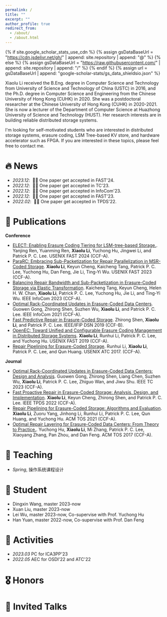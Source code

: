 ```yaml
---
permalink: /
title: ""
excerpt: ""
author_profile: true
redirect_from: 
  - /about/
  - /about.html
---
```


{% if site.google_scholar_stats_use_cdn %}
{% assign gsDataBaseUrl = "https://cdn.jsdelivr.net/gh/" | append: site.repository | append: "@" %}
{% else %}
{% assign gsDataBaseUrl = "https://raw.githubusercontent.com/" | append: site.repository | append: "/" %}
{% endif %}
{% assign url = gsDataBaseUrl | append: "google-scholar-stats/gs_data_shieldsio.json" %}

<span class='anchor' id='about-me'></span>

Xiaolu Li received the B.Eng. degree in Computer Science and Technology from University of Science and Technology of China (USTC) in 2016, and the Ph.D. degree in Computer Science and Engineering from the Chinese University of Hong Kong (CUHK) in 2020. She was a postdoctoral researcher at the Chinese University of Hong Kong (CUHK) in 2020-2021. She is now a lecturer of the Department of Computer Science at Huazhong University of Science and Technology (HUST). Her research interests are in building reliable distributed storage systems.

I'm looking for self-motivated students who are interested in distributed storage systems, erasure coding, LSM Tree-based KV store, and hardware accelerator such as FPGA. If you are interested in these topics, please feel free to contact me.

# 🔥 News
- *2023.12*: &nbsp;🎉🎉 One paper get accepted in FAST'24.
- *2022.12*: &nbsp;🎉🎉 One paper get accepted in TC'23. 
- *2022.12*: &nbsp;🎉🎉 One paper get accepted in InfoCom'23. 
- *2022.12*: &nbsp;🎉🎉 One paper get accepted in FAST'23. 
- *2022.02*: &nbsp;🎉🎉 One paper get accepted in TPDS'22. 

# 📝 Publications 

<!--div class='paper-box'><div class='paper-box-image'><div><div class="badge">CVPR 2016</div><img src='images/500x300.png' alt="sym" width="100%"></div></div>
<div class='paper-box-text' markdown="1">

[Deep Residual Learning for Image Recognition](https://openaccess.thecvf.com/content_cvpr_2016/papers/He_Deep_Residual_Learning_CVPR_2016_paper.pdf)

**Kaiming He**, Xiangyu Zhang, Shaoqing Ren, Jian Sun

[**Project**](https://scholar.google.com/citations?view_op=view_citation&hl=zh-CN&user=DhtAFkwAAAAJ&citation_for_view=DhtAFkwAAAAJ:ALROH1vI_8AC) <strong><span class='show_paper_citations' data='DhtAFkwAAAAJ:ALROH1vI_8AC'></span></strong>
- Lorem ipsum dolor sit amet, consectetur adipiscing elit. Vivamus ornare aliquet ipsum, ac tempus justo dapibus sit amet. 
</div>
</div-->

**Conference**

- [ELECT: Enabling Erasure Coding Tiering for LSM-tree-based Storage.](???). Yanjing Ren, Yuanming Ren, **Xiaolu Li**, Yuchong Hu, Jingwei Li, and Patrick P. C. Lee. USENIX FAST 2024 (CCF-A).
- [ParaRC: Embracing Sub-Packetization for Repair Parallelization in MSR-Coded Storage](https://www.usenix.org/system/files/fast23-li.pdf). **Xiaolu Li**, Keyun Cheng, Kaicheng Tang, Patrick P. C. Lee, Yuchong Hu, Dan Feng, Jie Li, Ting-Yi Wu. USENIX FAST 2023 (CCF-A).
- [Balancing Repair Bandwidth and Sub-Packetization in Erasure-Coded Storage via Elastic Transformation](). Kaicheng Tang, Keyun Cheng, Helen H. W. Chan, **Xiaolu Li**, Patrick P. C. Lee, Yuchong Hu, Jie Li, and Ting-Yi Wu. IEEE InfoCom 2023 (CCF-A).
- [Optimal Rack-Coordinated Updates in Erasure-Coded Data Centers](https://ieeexplore.ieee.org/document/9488813). Guowen Gong, Zhirong Shen, Suzhen Wu, **Xiaolu Li**, and Patrick P. C. Lee. IEEE InfoCom 2021 (CCF-A).
- [Fast Predictive Repair in Erasure-Coded Storage](https://ieeexplore.ieee.org/document/8809511). Zhirong Shen, **Xiaolu Li**, and Patrick P. C. Lee. IEEE/IFIP DSN 2019 (CCF-B).
- [OpenEC: Toward Unified and Configurable Erasure Coding Management in Distributed Storage Systems](https://www.usenix.org/conference/fast19/presentation/li). **Xiaolu Li**, Runhui Li, Patrick P. C. Lee, and Yuchong Hu. USENIX FAST 2019 (CCF-A).
- [Repair Pipelining for Erasure-Coded Storage](https://www.usenix.org/conference/atc17/technical-sessions/presentation/li-runhui). Runhui Li, **Xiaolu Li**, Patrick P. C. Lee, and Qun Huang. USENIX ATC 2017. (CCF-A).

**Journal**

- [Optimal Rack-Coordinated Updates in Erasure-Coded Data Centers: Design and Analysis](https://ieeexplore.ieee.org/document/10007053). Guowen Gong, Zhirong Shen, Liang Chen, Suzhen Wu, **Xiaolu Li**, Patrick P. C. Lee, Zhiguo Wan, and Jiwu Shu. IEEE TC 2023 (CCF-A).
- [Fast Proactive Repair in Erasure-Coded Storage: Analysis, Design, and Implementation](https://ieeexplore.ieee.org/document/9721141). **Xiaolu Li**, Keyun Cheng, Zhirong Shen, and Patrick P. C. Lee. IEEE TPDS 2022 (CCF-A).
- [Repair Pipelining for Erasure-Coded Storage: Algorithms and Evaluation](https://dl.acm.org/doi/abs/10.1145/3436890). **Xiaolu Li**, Zuoru Yang, Jinhong Li, Runhui Li, Patrick P. C. Lee, Qun Huang, and Yuchong Hu. ACM TOS 2021 (CCF-A).
- [Optimal Repair Layering for Erasure-Coded Data Centers: From Theory to Practice.](https://dl.acm.org/doi/10.1145/3149349). Yuchong Hu, **Xiaolu Li**, Mi Zhang, Patrick P. C. Lee, Xiaoyang Zhang, Pan Zhou, and Dan Feng. ACM TOS 2017 (CCF-A).

# 📖 Teaching
- *Spring*, 操作系统课程设计

# 📖 Student
- Dingxin Wang, master 2023-now
- Xuan Liu, master 2023-now
- Lei Wu, master 2023-now, Co-supervise with Prof. Yuchong Hu
- Han Yuan, master 2022-now, Co-supervise with Prof. Dan Feng

# 🧑 Activities
- *2023.03* PC for ICA3PP'23
- *2022.05* AEC for OSDI'22 and ATC'22

# 🎖 Honors
<!-- - *2023.03* PC for ICA3PP'23
- *2022.05* AEC for OSDI'22 and ATC'22 -->

# 💬 Invited Talks
<!-- - *2021.06*, Lorem ipsum dolor sit amet, consectetur adipiscing elit. Vivamus ornare aliquet ipsum, ac tempus justo dapibus sit amet. 
- *2021.03*, Lorem ipsum dolor sit amet, consectetur adipiscing elit. Vivamus ornare aliquet ipsum, ac tempus justo dapibus sit amet.  \| [\[video\]](https://github.com/) -->
